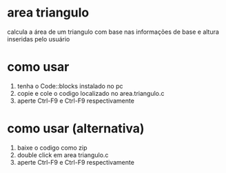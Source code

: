 # area triangulo
calcula a área de um triangulo com base nas informações de base e altura inseridas pelo usuário

# como usar
1. tenha o Code::blocks instalado no pc
2. copie e cole o codigo localizado no area.triangulo.c
3. aperte Ctrl-F9 e Ctrl-F9 respectivamente

 # como usar (alternativa)
 1. baixe o codigo como zip
 2. double click em area triangulo.c
 3. aperte Ctrl-F9 e Ctrl-F9 respectivamente
